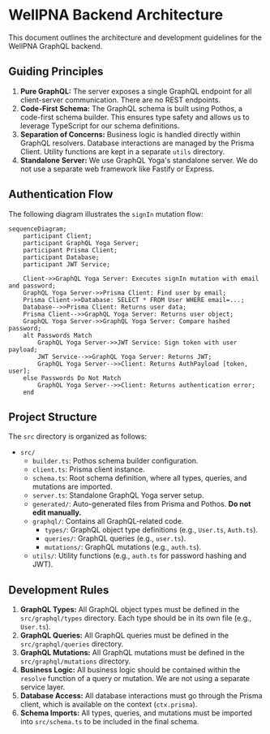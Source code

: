 # WellPNA Backend Architecture

This document outlines the architecture and development guidelines for the WellPNA GraphQL backend.

## Guiding Principles

1.  **Pure GraphQL:** The server exposes a single GraphQL endpoint for all client-server communication. There are no REST endpoints.
2.  **Code-First Schema:** The GraphQL schema is built using Pothos, a code-first schema builder. This ensures type safety and allows us to leverage TypeScript for our schema definitions.
3.  **Separation of Concerns:** Business logic is handled directly within GraphQL resolvers. Database interactions are managed by the Prisma Client. Utility functions are kept in a separate `utils` directory.
4.  **Standalone Server:** We use GraphQL Yoga's standalone server. We do not use a separate web framework like Fastify or Express.

## Authentication Flow

The following diagram illustrates the `signIn` mutation flow:



```mermaid
sequenceDiagram;
    participant Client;
    participant GraphQL Yoga Server;
    participant Prisma Client;
    participant Database;
    participant JWT Service;

    Client->>GraphQL Yoga Server: Executes signIn mutation with email and password;
    GraphQL Yoga Server->>Prisma Client: Find user by email;
    Prisma Client->>Database: SELECT * FROM User WHERE email=...;
    Database-->>Prisma Client: Returns user data;
    Prisma Client-->>GraphQL Yoga Server: Returns user object;
    GraphQL Yoga Server->>GraphQL Yoga Server: Compare hashed password;
    alt Passwords Match
        GraphQL Yoga Server->>JWT Service: Sign token with user payload;
        JWT Service-->>GraphQL Yoga Server: Returns JWT;
        GraphQL Yoga Server-->>Client: Returns AuthPayload [token, user];
    else Passwords Do Not Match
        GraphQL Yoga Server-->>Client: Returns authentication error;
    end
```

## Project Structure

The `src` directory is organized as follows:

-   `src/`
    -   `builder.ts`: Pothos schema builder configuration.
    -   `client.ts`: Prisma client instance.
    -   `schema.ts`: Root schema definition, where all types, queries, and mutations are imported.
    -   `server.ts`: Standalone GraphQL Yoga server setup.
    -   `generated/`: Auto-generated files from Prisma and Pothos. **Do not edit manually.**
    -   `graphql/`: Contains all GraphQL-related code.
        -   `types/`: GraphQL object type definitions (e.g., `User.ts`, `Auth.ts`).
        -   `queries/`: GraphQL queries (e.g., `user.ts`).
        -   `mutations/`: GraphQL mutations (e.g., `auth.ts`).
    -   `utils/`: Utility functions (e.g., `auth.ts` for password hashing and JWT).

## Development Rules

1.  **GraphQL Types:** All GraphQL object types must be defined in the `src/graphql/types` directory. Each type should be in its own file (e.g., `User.ts`).
2.  **GraphQL Queries:** All GraphQL queries must be defined in the `src/graphql/queries` directory.
3.  **GraphQL Mutations:** All GraphQL mutations must be defined in the `src/graphql/mutations` directory.
4.  **Business Logic:** All business logic should be contained within the `resolve` function of a query or mutation. We are not using a separate service layer.
5.  **Database Access:** All database interactions must go through the Prisma client, which is available on the context (`ctx.prisma`).
6.  **Schema Imports:** All types, queries, and mutations must be imported into `src/schema.ts` to be included in the final schema.
